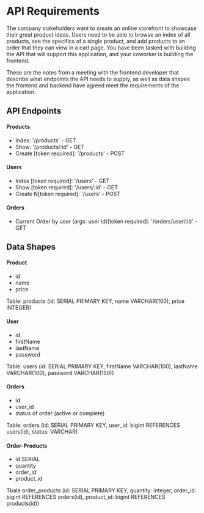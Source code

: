 # API Requirements
The company stakeholders want to create an online storefront to showcase their great product ideas. Users need to be able to browse an index of all products, see the specifics of a single product, and add products to an order that they can view in a cart page. You have been tasked with building the API that will support this application, and your coworker is building the frontend.

These are the notes from a meeting with the frontend developer that describe what endpoints the API needs to supply, as well as data shapes the frontend and backend have agreed meet the requirements of the application. 

## API Endpoints
#### Products
- Index:  '/products' - GET
- Show:    '/products/:id' - GET
- Create [token required]:  '/products' - POST


#### Users
- Index [token required]:   '/users' - GET
- Show [token required]:    '/users/:id' - GET
- Create N[token required]: '/users' - POST

#### Orders
- Current Order by user (args: user id)[token required]:    '/orders/user/:id' - GET


## Data Shapes
#### Product
-  id
- name
- price

Table: products (id: SERIAL PRIMARY KEY, name VARCHAR(100), price INTEGER)

#### User
- id
- firstName
- lastName
- password

Table: users (id: SERIAL PRIMARY KEY, firstName VARCHAR(100), lastName VARCHAR(100), password VARCHAR(150))

#### Orders
- id
- user_id
- status of order (active or complete)

Table: orders (id: SERIAL PRIMARY KEY,
            user_id: bigint REFERENCES users(id),
            status: VARCHAR)

#### Order-Products
- id SERIAL 
- quantity 
- order_id 
- product_id 

Tbale order_products (id: SERIAL PRIMARY KEY,
                    quantity: integer,
                    order_id: bigint REFERENCES orders(id),
                    product_id: bigint REFERENCES products(id))

